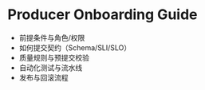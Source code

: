 # Producer Onboarding Guide

- 前提条件与角色/权限
- 如何提交契约（Schema/SLI/SLO）
- 质量规则与预提交校验
- 自动化测试与流水线
- 发布与回滚流程

